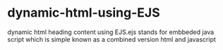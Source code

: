# dynamic-html-using-EJS
dynamic html heading content using EJS.ejs stands for embbeded java script which is simple known as a combined version html and javascript
